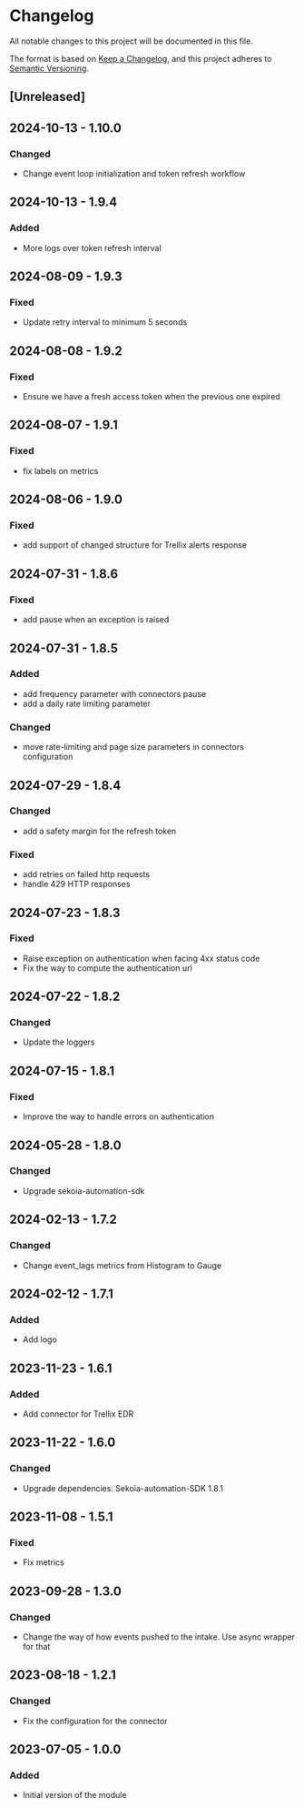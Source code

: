 # Changelog

All notable changes to this project will be documented in this file.

The format is based on [Keep a Changelog](https://keepachangelog.com/en/1.0.0/),
and this project adheres to [Semantic Versioning](https://semver.org/spec/v2.0.0.html).

## [Unreleased]

## 2024-10-13 - 1.10.0

### Changed

- Change event loop initialization and token refresh workflow

## 2024-10-13 - 1.9.4

### Added

- More logs over token refresh interval

## 2024-08-09 - 1.9.3

### Fixed

- Update retry interval to minimum 5 seconds

## 2024-08-08 - 1.9.2

### Fixed

- Ensure we have a fresh access token when the previous one expired

## 2024-08-07 - 1.9.1

### Fixed

- fix labels on metrics

## 2024-08-06 - 1.9.0

### Fixed

- add support of changed structure for Trellix alerts response

## 2024-07-31 - 1.8.6

### Fixed

- add pause when an exception is raised

## 2024-07-31 - 1.8.5

### Added

- add frequency parameter with connectors pause
- add a daily rate limiting parameter

### Changed

- move rate-limiting and page size parameters in connectors configuration

## 2024-07-29 - 1.8.4

### Changed

- add a safety margin for the refresh token

### Fixed

- add retries on failed http requests
- handle 429 HTTP responses

## 2024-07-23 - 1.8.3

### Fixed

- Raise exception on authentication when facing 4xx status code
- Fix the way to compute the authentication url

## 2024-07-22 - 1.8.2

### Changed

- Update the loggers

## 2024-07-15 - 1.8.1

### Fixed

- Improve the way to handle errors on authentication

## 2024-05-28 - 1.8.0

### Changed

- Upgrade sekoia-automation-sdk

## 2024-02-13 - 1.7.2

### Changed

- Change event_lags metrics from Histogram to Gauge

## 2024-02-12 - 1.7.1

### Added

- Add logo

## 2023-11-23 - 1.6.1

### Added

- Add connector for Trellix EDR

## 2023-11-22 - 1.6.0

### Changed

- Upgrade dependencies: Sekoia-automation-SDK 1.8.1

## 2023-11-08 - 1.5.1

### Fixed

- Fix metrics

## 2023-09-28 - 1.3.0

### Changed

- Change the way of how events pushed to the intake. Use async wrapper for that

## 2023-08-18 - 1.2.1

### Changed

- Fix the configuration for the connector

## 2023-07-05 - 1.0.0

### Added

- Initial version of the module
